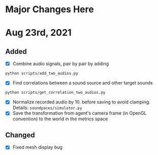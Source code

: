 # Major Changes Here

# Aug 23rd, 2021

## Added

- [x] Combine audio signals, pair by pair by adding

```
python scripts/add_two_audios.py
```

- [x] Find correlations between a sound source and other target sounds

```
python scripts/get_correlation_two_audios.py
```

- [x] Normalize recorded audio by 10. before saving to avoid clamping. Details: `soundpaces/simulator.py`
- [x] Save the transformation from agent's camera frame (in OpenGL convention) to the world in the metrics space

## Changed

- [x] Fixed mesh display bug
